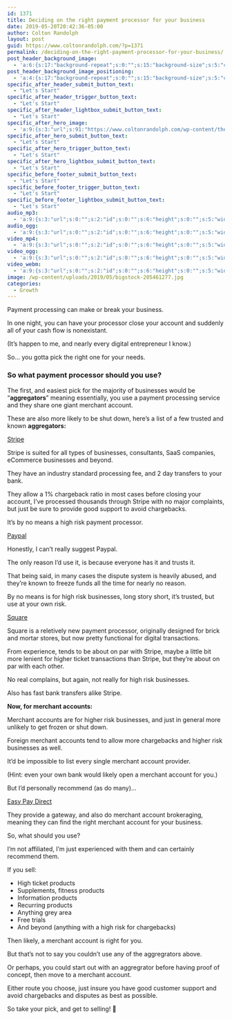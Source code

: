 ```yaml
---
id: 1371
title: Deciding on the right payment processor for your business
date: 2019-05-20T20:42:36-05:00
author: Colton Randolph
layout: post
guid: https://www.coltonrandolph.com/?p=1371
permalink: /deciding-on-the-right-payment-processor-for-your-business/
post_header_background_image:
  - 'a:6:{s:17:"background-repeat";s:0:"";s:15:"background-size";s:5:"cover";s:21:"background-attachment";s:0:"";s:19:"background-position";s:13:"center center";s:16:"background-image";s:0:"";s:5:"media";a:4:{s:2:"id";s:0:"";s:6:"height";s:0:"";s:5:"width";s:0:"";s:9:"thumbnail";s:0:"";}}'
post_header_background_image_positioning:
  - 'a:4:{s:17:"background-repeat";s:0:"";s:15:"background-size";s:5:"cover";s:21:"background-attachment";s:0:"";s:19:"background-position";s:13:"center center";}'
specific_after_header_submit_button_text:
  - "Let's Start"
specific_after_header_trigger_button_text:
  - "Let's Start"
specific_after_header_lightbox_submit_button_text:
  - "Let's Start"
specific_after_hero_image:
  - 'a:9:{s:3:"url";s:91:"https://www.coltonrandolph.com/wp-content/themes/opSmartTheme/images/social-media-cover.png";s:2:"id";s:0:"";s:6:"height";s:0:"";s:5:"width";s:0:"";s:9:"thumbnail";s:0:"";s:5:"title";s:0:"";s:7:"caption";s:0:"";s:3:"alt";s:0:"";s:11:"description";s:0:"";}'
specific_after_hero_submit_button_text:
  - "Let's Start"
specific_after_hero_trigger_button_text:
  - "Let's Start"
specific_after_hero_lightbox_submit_button_text:
  - "Let's Start"
specific_before_footer_submit_button_text:
  - "Let's Start"
specific_before_footer_trigger_button_text:
  - "Let's Start"
specific_before_footer_lightbox_submit_button_text:
  - "Let's Start"
audio_mp3:
  - 'a:9:{s:3:"url";s:0:"";s:2:"id";s:0:"";s:6:"height";s:0:"";s:5:"width";s:0:"";s:9:"thumbnail";s:0:"";s:5:"title";s:0:"";s:7:"caption";s:0:"";s:3:"alt";s:0:"";s:11:"description";s:0:"";}'
audio_ogg:
  - 'a:9:{s:3:"url";s:0:"";s:2:"id";s:0:"";s:6:"height";s:0:"";s:5:"width";s:0:"";s:9:"thumbnail";s:0:"";s:5:"title";s:0:"";s:7:"caption";s:0:"";s:3:"alt";s:0:"";s:11:"description";s:0:"";}'
video_mp4:
  - 'a:9:{s:3:"url";s:0:"";s:2:"id";s:0:"";s:6:"height";s:0:"";s:5:"width";s:0:"";s:9:"thumbnail";s:0:"";s:5:"title";s:0:"";s:7:"caption";s:0:"";s:3:"alt";s:0:"";s:11:"description";s:0:"";}'
video_ogg:
  - 'a:9:{s:3:"url";s:0:"";s:2:"id";s:0:"";s:6:"height";s:0:"";s:5:"width";s:0:"";s:9:"thumbnail";s:0:"";s:5:"title";s:0:"";s:7:"caption";s:0:"";s:3:"alt";s:0:"";s:11:"description";s:0:"";}'
video_webm:
  - 'a:9:{s:3:"url";s:0:"";s:2:"id";s:0:"";s:6:"height";s:0:"";s:5:"width";s:0:"";s:9:"thumbnail";s:0:"";s:5:"title";s:0:"";s:7:"caption";s:0:"";s:3:"alt";s:0:"";s:11:"description";s:0:"";}'
image: /wp-content/uploads/2019/05/bigstock-205461277.jpg
categories:
  - Growth
---
```

Payment processing can make or break your business.

In one night, you can have your processor close your account and suddenly all of your cash flow is nonexistant.

(It&#8217;s happen to me, and nearly every digital entrepreneur I know.)

So&#8230; you gotta pick the right one for your needs.

### So what payment processor should you use?

The first, and easiest pick for the majority of businesses would be &#8220;**aggregators**&#8221; meaning essentially, you use a payment processing service and they share one giant merchant account.

These are also more likely to be shut down, here&#8217;s a list of a few trusted and known **aggregators:**

[Stripe](https://stripe.com)

Stripe is suited for all types of businesses, consultants, SaaS companies, eCommerce businesses and beyond.

They have an industry standard processing fee, and 2 day transfers to your bank.

They allow a 1% chargeback ratio in most cases before closing your account, I&#8217;ve processed thousands through Stripe with no major complaints, but just be sure to provide good support to avoid chargebacks.

It&#8217;s by no means a high risk payment processor.

[Paypal](https://paypal.com)

Honestly, I can&#8217;t really suggest Paypal.

The only reason I&#8217;d use it, is because everyone has it and trusts it.

That being said, in many cases the dispute system is heavily abused, and they&#8217;re known to freeze funds all the time for nearly no reason.

By no means is for high risk businesses, long story short, it&#8217;s trusted, but use at your own risk.

[Square](https://square.com)

Square is a reletively new payment processor, originally designed for brick and mortar stores, but now pretty functional for digital transactions.

From experience, tends to be about on par with Stripe, maybe a little bit more lenient for higher ticket transactions than Stripe, but they&#8217;re about on par with each other.

No real complains, but again, not really for high risk businesses.

Also has fast bank transfers alike Stripe.

**Now, for merchant accounts:**

Merchant accounts are for higher risk businesses, and just in general more unlikely to get frozen or shut down.

Foreign merchant accounts tend to allow more chargebacks and higher risk businesses as well.

It&#8217;d be impossible to list every single merchant account provider.

(Hint: even your own bank would likely open a merchant account for you.)

But I&#8217;d personally recommend (as do many)&#8230;

 [Easy Pay Direct](https://easypaydirect.com)

They provide a gateway, and also do merchant account brokeraging, meaning they can find the right merchant account for your business.

So, what should you use?

I&#8217;m not affiliated, I&#8217;m just experienced with them and can certainly recommend them.

If you sell:

  * High ticket products
  * Supplements, fitness products
  * Information products
  * Recurring products
  * Anything grey area
  * Free trials
  * And beyond (anything with a high risk for chargebacks)

Then likely, a merchant account is right for you.

But that&#8217;s not to say you couldn&#8217;t use any of the aggregrators above.

Or perhaps, you could start out with an aggregrator before having proof of concept, then move to a merchant account.

Either route you choose, just insure you have good customer support and avoid chargebacks and disputes as best as possible.

So take your pick, and get to selling! 🙂

&nbsp;